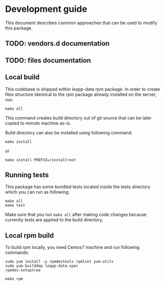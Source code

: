 # Development guide

This document describes common approaches that can be used to modify this package.

## TODO: vendors.d documentation

## TODO: files documentation


## Local build

This codebase is shipped within leapp-data rpm package. 
In order to create files structure identical to the rpm 
package already installed on the server, run:
```
make all
```
   
This command creates build directory out of git source
that can be later copied to remote machine as-is.

Build directory can also be installed using following command:
```
make install
```

or
```
make install PREFIX=/installroot
```


## Running tests

This package has some bundled tests located inside the tests directory
which you can run as following:
```
make all
make test
```

Make sure that you run `make all` after making code changes
because currently tests are applied to the build directory.


## Local rpm build

To build rpm locally, you need Centos7 machine and run following commands:
```
sudo yum install -y rpmdevtools rpmlint yum-utils
sudo yum-builddep leapp-data.spec
rpmdev-setuptree

make rpm
```
